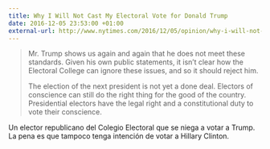 ```yaml
---
title: Why I Will Not Cast My Electoral Vote for Donald Trump
date: 2016-12-05 23:53:00 +01:00
external-url: http://www.nytimes.com/2016/12/05/opinion/why-i-will-not-cast-my-electoral-vote-for-donald-trump.html?smid=tw-nytopinion&smtyp=cur
---
```


> Mr. Trump shows us again and again that he does not meet these standards. Given his own public statements, it isn’t clear how the Electoral College can ignore these issues, and so it should reject him.
>
> The election of the next president is not yet a done deal. Electors of conscience can still do the right thing for the good of the country. Presidential electors have the legal right and a constitutional duty to vote their conscience.

Un elector republicano del Colegio Electoral que se niega a votar a Trump. La pena es que tampoco tenga intención de votar a Hillary Clinton.